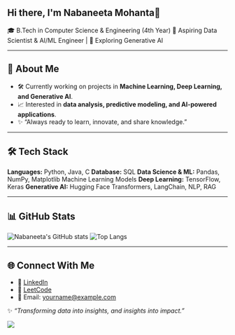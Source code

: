 ## Hi there, I'm Nabaneeta Mohanta👋
🎓 B.Tech in Computer Science & Engineering (4th Year) 
🤖 Aspiring Data Scientist & AI/ML Engineer | 🌱 Exploring Generative AI 

---

## 🚀 About Me

* 🛠️ Currently working on projects in **Machine Learning, Deep Learning, and Generative AI**.
* 📈 Interested in **data analysis, predictive modeling, and AI-powered applications**.
* ✨ “Always ready to learn, innovate, and share knowledge.”

---

## 🛠️ Tech Stack

**Languages:** Python, Java, C
**Database:** SQL
**Data Science & ML:** Pandas, NumPy, Matplotlib Machine Learning Models
**Deep Learning:** TensorFlow, Keras
**Generative AI:** Hugging Face Transformers, LangChain, NLP, RAG

---

## 📊 GitHub Stats

![Nabaneeta's GitHub stats](https://github-readme-stats.vercel.app/api?username=Nabaneeta10\&show_icons=true\&theme=tokyonight)
![Top Langs](https://github-readme-stats.vercel.app/api/top-langs/?username=Nabaneeta10\&layout=compact\&theme=tokyonight)

---

## 🌐 Connect With Me

* 💼 [LinkedIn](https://www.linkedin.com/)
* 📝 [LeetCode](https://leetcode.com/)
* 📧 Email: [yourname@example.com](mailto:yourname@example.com)

✨ *“Transforming data into insights, and insights into impact.”*

![](https://leetcard.jacoblin.cool/Nabaneeta001?ext=heatmap)
